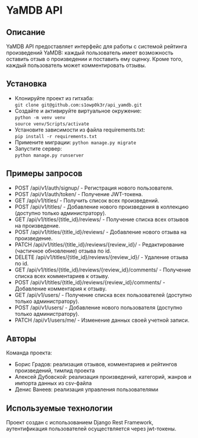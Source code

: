 # YaMDB API
## Описание
YaMDB API предоставляет интерфейс для работы с системой рейтинга произведений YaMDB: каждый пользователь имеет возможность оставить отзыв о произведении и поставить ему оценку. Кроме того, каждый пользователь может комментировать отзывы.
## Установка
- Клонируйте проект из гитхаба:  
`git clone git@github.com:s1owp0k3r/api_yamdb.git`
- Создайте и активируйте виртуальное окружение:  
`python -m venv venv`  
`source venv/Scripts/activate`
- Установите зависимости из файла requirements.txt:  
`pip install -r requirements.txt`
- Примените миграции:
`python manage.py migrate`
- Запустите сервер:  
`python manage.py runserver`
## Примеры запросов
- POST /api/v1/auth/signup/ - Регистрация нового пользователя.
- POST /api/v1/auth/token/ - Получение JWT-токена.
- GET /api/v1/titles/ - Получить список всех произведений.
- POST /api/v1/titles/ - Добавление нового произведения в коллекцию (доступно только администратору).
- GET /api/v1/titles/{title_id}/reviews/ - Получение списка всех отзывов на произведение.
- POST /api/v1/titles/{title_id}/reviews/ - Добавление нового отзыва на произведение.
- PATCH /api/v1/titles/{title_id}/reviews/{review_id}/ - Редактирование (частичное обновление) отзыва по id.
- DELETE /api/v1/titles/{title_id}/reviews/{review_id}/ - Удаление отзыва по id.
- GET /api/v1/titles/{title_id}/reviews/{review_id}/comments/ - Получение списка всех комментариев к отзыву.
- POST /api/v1/titles/{title_id}/reviews/{review_id}/comments/ - Добавление комментария к отзыву.
- GET /api/v1/users/ - Получение списка всех пользователей (доступно только администратору).
- POST /api/v1/users/ - Добавление нового пользователя (доступно только администратору).
- PATCH /api/v1/users/me/ - Изменение данных своей учетной записи.
## Авторы
Команда проекта:
- Борис Градов: реализация отзывов, комментариев и рейтингов произведений, тимлид проекта
- Алексей Дубовской: реализация произведений, категорий, жанров и импорта данных из csv-файла
- Денис Ванеев: реализация управления пользователями
## Используемые технологии
Проект создан с использованием Django Rest Framework, аутентификация пользователей осуществляется через jwt-токены.

